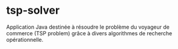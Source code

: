 # tsp-solver
Application Java destinée à résoudre le problème du voyageur de commerce (TSP problem) grâce à divers algorithmes de recherche opérationnelle.
